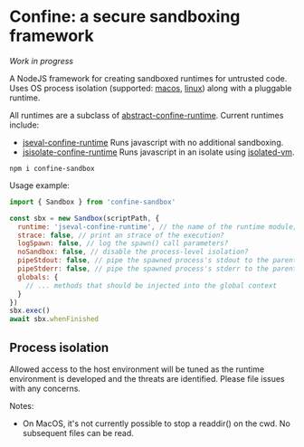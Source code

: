 # Confine: a secure sandboxing framework

*Work in progress*

A NodeJS framework for creating sandboxed runtimes for untrusted code. Uses OS process isolation (supported: [macos](./docs/macos.md), [linux](./docs/linux.md)) along with a pluggable runtime.

All runtimes are a subclass of [abstract-confine-runtime](https://npm.im/abstract-confine-runtime). Current runtimes include:

- [jseval-confine-runtime](https://github.com/confine-sandbox/jseval-confine-runtime) Runs javascript with no additional sandboxing.
- [jsisolate-confine-runtime](https://github.com/confine-sandbox/jsisolate-confine-runtime) Runs javascript in an isolate using [isolated-vm](https://github.com/laverdet/isolated-vm).

```
npm i confine-sandbox
```

Usage example:

```js
import { Sandbox } from 'confine-sandbox'

const sbx = new Sandbox(scriptPath, {
  runtime: 'jseval-confine-runtime', // the name of the runtime module; must conform to abstract-confine-runtime
  strace: false, // print an strace of the execution?
  logSpawn: false, // log the spawn() call parameters?
  noSandbox: false, // disable the process-level isolation?
  pipeStdout: false, // pipe the spawned process's stdout to the parent stdout?
  pipeStderr: false, // pipe the spawned process's stderr to the parent stderr?
  globals: {
    // ... methods that should be injected into the global context
  }
})
sbx.exec()
await sbx.whenFinished
```

## Process isolation

Allowed access to the host environment will be tuned as the runtime environment is developed and the threats are identified. Please file issues with any concerns.

Notes:

- On MacOS, it's not currently possible to stop a readdir() on the cwd. No subsequent files can be read.